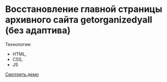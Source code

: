 # Восстановление главной страницы архивного сайта getorganizedyall (без адаптива)
Технологии:
- HTML,
- CSS,
- JS

[Смотреть демо](https://bgocean.github.io/getorganizedyall/)
